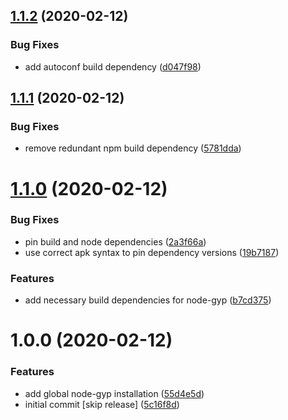 ## [1.1.2](https://github.com/MichaelHettmer/docker-gatsby/compare/v1.1.1...v1.1.2) (2020-02-12)


### Bug Fixes

* add autoconf build dependency ([d047f98](https://github.com/MichaelHettmer/docker-gatsby/commit/d047f98a73f15daa4f76e8afd408ad82f44554f6))

## [1.1.1](https://github.com/MichaelHettmer/docker-gatsby/compare/v1.1.0...v1.1.1) (2020-02-12)


### Bug Fixes

* remove redundant npm build dependency ([5781dda](https://github.com/MichaelHettmer/docker-gatsby/commit/5781dda7c5cf96364c83b2e585ae370d6f54d1a2))

# [1.1.0](https://github.com/MichaelHettmer/docker-gatsby/compare/v1.0.0...v1.1.0) (2020-02-12)


### Bug Fixes

* pin build and node dependencies ([2a3f66a](https://github.com/MichaelHettmer/docker-gatsby/commit/2a3f66a58c3b4b3ea90157f50799a86282bfb382))
* use correct apk syntax to pin dependency versions ([19b7187](https://github.com/MichaelHettmer/docker-gatsby/commit/19b7187e74c4eb3fe6564da5226296a92810eb01))


### Features

* add necessary build dependencies for node-gyp ([b7cd375](https://github.com/MichaelHettmer/docker-gatsby/commit/b7cd3752e35cc874772c712a915b1f8efb75f12d))

# 1.0.0 (2020-02-12)


### Features

* add global node-gyp installation ([55d4e5d](https://github.com/MichaelHettmer/docker-gatsby/commit/55d4e5df4e3ed366e813e1ef5276488203d69f51))
* initial commit [skip release] ([5c16f8d](https://github.com/MichaelHettmer/docker-gatsby/commit/5c16f8ddd92c8131d8d81de256582740e3d2c606))
